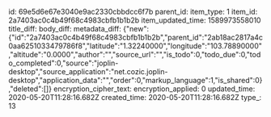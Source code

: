 id: 69e5d6e67e3040e9ac2330cbbdcc6f7b
parent_id: 
item_type: 1
item_id: 2a7403ac0c4b49f68c4983cbfb1b1b2b
item_updated_time: 1589973558010
title_diff: 
body_diff: 
metadata_diff: {"new":{"id":"2a7403ac0c4b49f68c4983cbfb1b1b2b","parent_id":"2ab18ac2817a4c0aa6251033479786f8","latitude":"1.32240000","longitude":"103.78890000","altitude":"0.0000","author":"","source_url":"","is_todo":0,"todo_due":0,"todo_completed":0,"source":"joplin-desktop","source_application":"net.cozic.joplin-desktop","application_data":"","order":0,"markup_language":1,"is_shared":0},"deleted":[]}
encryption_cipher_text: 
encryption_applied: 0
updated_time: 2020-05-20T11:28:16.682Z
created_time: 2020-05-20T11:28:16.682Z
type_: 13